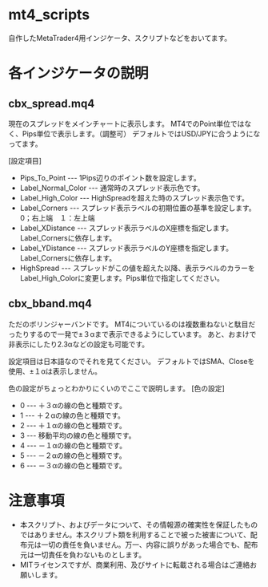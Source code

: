 mt4_scripts
==============================
自作したMetaTrader4用インジケータ、スクリプトなどをおいてます。



各インジケータの説明
==============================

cbx_spread.mq4
---------

現在のスプレッドをメインチャートに表示します。
MT4でのPoint単位ではなく、Pips単位で表示します。（調整可）
デフォルトではUSD/JPYに合うようになってます。

[設定項目]
* Pips_To_Point --- 1Pips辺りのポイント数を設定します。
* Label_Normal_Color --- 通常時のスプレッド表示色です。
* Label_High_Color --- HighSpreadを超えた時のスプレッド表示色です。
* Label_Corners --- スプレッド表示ラベルの初期位置の基準を設定します。0；右上端　１：左上端
* Label_XDistance --- スプレッド表示ラベルのX座標を指定します。Label_Cornersに依存します。
* Label_YDistance --- スプレッド表示ラベルのY座標を指定します。Label_Cornersに依存します。
* HighSpread --- スプレッドがこの値を超えた以降、表示ラベルのカラーをLabel_High_Colorに変更します。Pips単位で指定してください。


cbx_bband.mq4
---------

ただのボリンジャーバンドです。
MT4についているのは複数重ねないと駄目だったりするので一発で±３αまで表示できるようにしています。
あと、おまけで非表示にしたり2.3αなどの設定も可能です。

設定項目は日本語なのでそれを見てください。
デフォルトではSMA、Closeを使用、±１αは表示しません。

色の設定がちょっとわかりにくいのでここで説明します。
[色の設定]
* 0 --- ＋３αの線の色と種類です。 
* 1 --- ＋２αの線の色と種類です。 
* 2 --- ＋１αの線の色と種類です。 
* 3 --- 移動平均の線の色と種類です。 
* 4 --- －１αの線の色と種類です。 
* 5 --- －２αの線の色と種類です。 
* 6 --- －３αの線の色と種類です。 




注意事項
==============================
* 本スクリプト、およびデータについて、その情報源の確実性を保証したものではありません。本スクリプト類を利用することで被った被害について、配布元は一切の責任を負いません。万一、内容に誤りがあった場合でも、配布元は一切責任を負わないものとします。
* MITライセンスですが、商業利用、及びサイトに転載される場合はご連絡お願いします。


